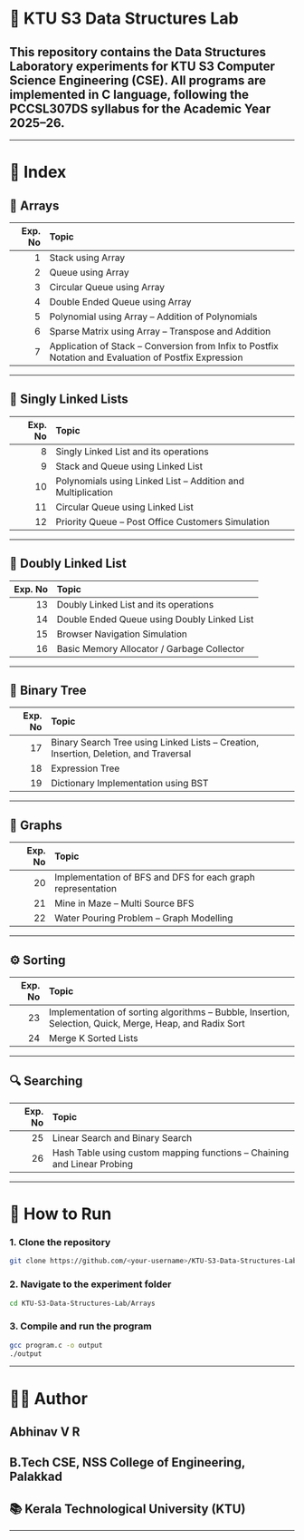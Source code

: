 # 🧠 KTU S3 Data Structures Lab

## This repository contains the Data Structures Laboratory experiments for KTU S3 Computer Science Engineering (CSE). All programs are implemented in C language, following the PCCSL307DS syllabus for the Academic Year 2025–26.
---

# 📘 Index

## 🧩 Arrays

| Exp. No | Topic |
|--------:|:------|
| 1 | Stack using Array |
| 2 | Queue using Array |
| 3 | Circular Queue using Array |
| 4 | Double Ended Queue using Array |
| 5 | Polynomial using Array – Addition of Polynomials |
| 6 | Sparse Matrix using Array – Transpose and Addition |
| 7 | Application of Stack – Conversion from Infix to Postfix Notation and Evaluation of Postfix Expression |


---

## 🔗 Singly Linked Lists

|Exp. No|	Topic|
|--------:|:------|
|8|	Singly Linked List and its operations|
|9| Stack and Queue using Linked List|
|10| Polynomials using Linked List – Addition and Multiplication|
|11| Circular Queue using Linked List|
|12| Priority Queue – Post Office Customers Simulation|



---

## 🧭 Doubly Linked List

|Exp. No|	Topic|
|--------:|:------|
|13|	Doubly Linked List and its operations|
|14|	Double Ended Queue using Doubly Linked List|
|15| Browser Navigation Simulation|
|16|Basic Memory Allocator / Garbage Collector|

---

## 🌳 Binary Tree

| Exp. No | Topic |
|--------:|:------|
| 17 | Binary Search Tree using Linked Lists – Creation, Insertion, Deletion, and Traversal |
| 18 | Expression Tree |
| 19 | Dictionary Implementation using BST |

---

## 🔺 Graphs

| Exp. No | Topic |
|--------:|:------|
| 20 | Implementation of BFS and DFS for each graph representation |
| 21 | Mine in Maze – Multi Source BFS |
| 22 | Water Pouring Problem – Graph Modelling |

---

## ⚙️ Sorting

| Exp. No | Topic |
|--------:|:------|
| 23 | Implementation of sorting algorithms – Bubble, Insertion, Selection, Quick, Merge, Heap, and Radix Sort |
| 24 | Merge K Sorted Lists |

---

## 🔍 Searching

| Exp. No	|Topic|
|--------:|:------|
|25	|Linear Search and Binary Search|
|26|	Hash Table using custom mapping functions – Chaining and Linear Probing|



---

# 🧾 How to Run

### 1. Clone the repository
```bash
git clone https://github.com/<your-username>/KTU-S3-Data-Structures-Lab.git
```
### 2. Navigate to the experiment folder
```bash
cd KTU-S3-Data-Structures-Lab/Arrays
```
### 3. Compile and run the program
```bash
gcc program.c -o output
./output
```

---

# 🧑‍💻 Author

## Abhinav V R
## B.Tech CSE, NSS College of Engineering, Palakkad
## 📚 Kerala Technological University (KTU)


---
